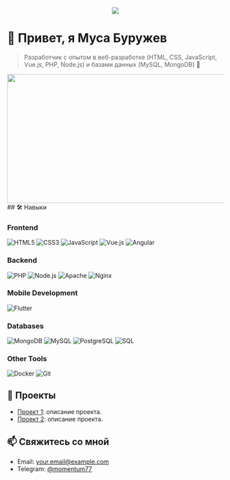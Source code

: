 <div id="header" align="center">
  <img src="https://tenor.com/bxyY6.gif" />
</div>


# 👋 Привет, я Муса Буружев

> Разработчик с опытом в веб-разработке (HTML, CSS, JavaScript, Vue.js, PHP, Node.js) и базами данных (MySQL, MongoDB) 🚀

<div align="center">
  <img src="https://media.giphy.com/media/dWesBcTLavkZuG35MI/giphy.gif" width="600" height="300"/>
</div>
## 🛠 Навыки

### Frontend
![HTML5](https://img.shields.io/badge/-HTML5-E34F26?style=flat&logo=html5)
![CSS3](https://img.shields.io/badge/-CSS3-1572B6?style=flat&logo=css3)
![JavaScript](https://img.shields.io/badge/-JavaScript-F7DF1E?style=flat&logo=javascript)
![Vue.js](https://img.shields.io/badge/-Vue.js-4FC08D?style=flat&logo=vue.js)
![Angular](https://img.shields.io/badge/-Angular-DD0031?style=flat&logo=angular)

### Backend
![PHP](https://img.shields.io/badge/-PHP-777BB4?style=flat&logo=php)
![Node.js](https://img.shields.io/badge/-Node.js-339933?style=flat&logo=node.js)
![Apache](https://img.shields.io/badge/-Apache-D22128?style=flat&logo=apache)
![Nginx](https://img.shields.io/badge/-Nginx-009639?style=flat&logo=nginx)

### Mobile Development
![Flutter](https://img.shields.io/badge/-Flutter-02569B?style=flat&logo=flutter)

### Databases
![MongoDB](https://img.shields.io/badge/-MongoDB-47A248?style=flat&logo=mongodb)
![MySQL](https://img.shields.io/badge/-MySQL-4479A1?style=flat&logo=mysql)
![PostgreSQL](https://img.shields.io/badge/-PostgreSQL-336791?style=flat&logo=postgresql)
![SQL](https://img.shields.io/badge/-SQL-FF9900?style=flat&logo=sql)

### Other Tools
![Docker](https://img.shields.io/badge/-Docker-2496ED?style=flat&logo=docker)
![Git](https://img.shields.io/badge/-Git-F05032?style=flat&logo=git)

## 🌟 Проекты
- [Проект 1](ссылка): описание проекта.
- [Проект 2](ссылка): описание проекта.

## 📫 Свяжитесь со мной
- Email: your.email@example.com
- Telegram: [@momentum77](t.me/momentum77)
